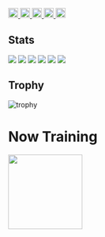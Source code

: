 <p align="left">
  <a href="https://github.com/daichi0812">
    <img height="20" src="https://komarev.com/ghpvc/?username=daichi0812" />
  </a>
  <a href="https://github.com/daichi0812">
    <img height="20" src="https://img.shields.io/github/followers/daichi0812?label=follow&logo=github&style=flat" />
  </a>
  <a href="http://qiita.com/daichi0812">
    <img height="20" src="https://qiita-badge.apiapi.app/s/daichi0812/posts.svg" />
  </a>
  <a href="http://qiita.com/daichi0812">
    <img height="20" src="https://qiita-badge.apiapi.app/s/daichi0812/contributions.svg" />
  </a>
  <a href="https://zenn.dev/daichi0812">
    <img height="20" src="https://badgen.org/img/zenn/daichi0812/articles?style=plastic" />
  </a>
</p>

## Stats
![](http://github-profile-summary-cards.vercel.app/api/cards/profile-details?username=daichi0812&theme=tokyonight)
![](http://github-profile-summary-cards.vercel.app/api/cards/repos-per-language?username=daichi0812&theme=tokyonight)
![](http://github-profile-summary-cards.vercel.app/api/cards/most-commit-language?username=daichi0812&theme=tokyonight)
![](https://github-readme-stats.vercel.app/api/top-langs/?username=daichi0812&layout=compact&theme=tokyonight)
![](http://github-profile-summary-cards.vercel.app/api/cards/stats?username=daichi0812&theme=tokyonight)
![](http://github-profile-summary-cards.vercel.app/api/cards/productive-time?username=daichi0812&theme=tokyonight&utcOffset=9)

## Trophy
![trophy](https://github-profile-trophy.vercel.app/?username=daichi0812&theme=tokyonight)

# Now Training
<img height="150px" src="https://skillicons.dev/icons?i=html,css,js,ts,react,next,tailwind,vite,c,cpp,github,vscode,discord" /><br/><br />
